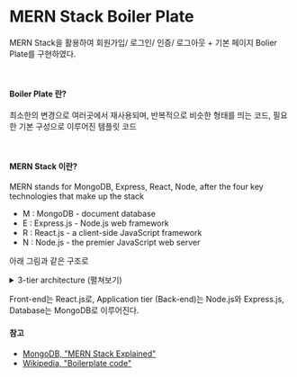 # MERN Stack Boiler Plate

MERN Stack을 활용하여 회원가입/ 로그인/ 인증/ 로그아웃 + 기본 페이지 Bolier Plate를 구현하였다.

<br/> 

#### Boiler Plate 란?

최소한의 변경으로 여러곳에서 재사용되며, 반복적으로 비슷한 형태를 띄는 코드, 필요한 기본 구성으로 이루어진 템플릿 코드 

<br/> 

#### MERN Stack 이란?

MERN stands for MongoDB, Express, React, Node, after the four key technologies that make up the stack

* M : MongoDB - document database
* E : Express.js - Node.js web framework
* R : React.js  - a client-side JavaScript framework
* N : Node.js - the premier JavaScript web server

아래 그림과 같은 구조로 

<details>
<summary>3-tier architecture (펼쳐보기) </summary>
  <div markdown="1">
    
![mern-stack-b9q1kbudz0](https://user-images.githubusercontent.com/76926509/155841534-85960a58-4edb-4912-830b-04ae5f8db627.jpg)
    
  </div>
</details>


Front-end는 React.js로, Application tier (Back-end)는 Node.js와 Express.js, Database는 MongoDB로 이루어진다.




#### 참고

* [MongoDB, "MERN Stack Explained"](https://www.mongodb.com/mern-stack)
* [Wikipedia, "Boilerplate code"](https://en.wikipedia.org/wiki/Boilerplate_code)
